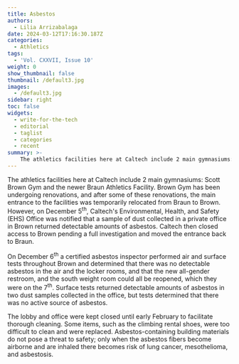 ```yaml
---
title: Asbestos
authors:
  - Lilia Arrizabalaga
date: 2024-03-12T17:16:30.187Z
categories:
  - Athletics
tags:
  - 'Vol. CXXVII, Issue 10'
weight: 0
show_thumbnail: false
thumbnail: /default3.jpg
images:
  - /default3.jpg
sidebar: right
toc: false
widgets:
  - write-for-the-tech
  - editorial
  - taglist
  - categories
  - recent
summary: >-
    The athletics facilities here at Caltech include 2 main gymnasiums: Scott Brown Gym and the newer Braun Athletics Facility.
---
```


The athletics facilities here at Caltech include 2 main gymnasiums: Scott Brown Gym and the newer Braun Athletics Facility. Brown Gym has been undergoing renovations, and after some of these renovations, the main entrance to the facilities was temporarily relocated from Braun to Brown. However, on December 5<sup>th</sup>, Caltech's Environmental, Health, and Safety (EHS) Office was notified that a sample of dust collected in a private office in Brown returned detectable amounts of asbestos. Caltech then closed access to Brown pending a full investigation and moved the entrance back to Braun.

 

On December 6<sup>th</sup> a certified asbestos inspector performed air and surface tests throughout Brown and determined that there was no detectable asbestos in the air and the locker rooms, and that the new all-gender restroom, and the south weight room could all be reopened, which they were on the 7<sup>th</sup>. Surface tests returned detectable amounts of asbestos in two dust samples collected in the office, but tests determined that there was no active source of asbestos.

 

The lobby and office were kept closed until early February to facilitate thorough cleaning. Some items, such as the climbing rental shoes, were too difficult to clean and were replaced. Asbestos-containing building materials do not pose a threat to safety; only when the asbestos fibers become airborne and are inhaled there becomes risk of lung cancer, mesothelioma, and asbestosis.
